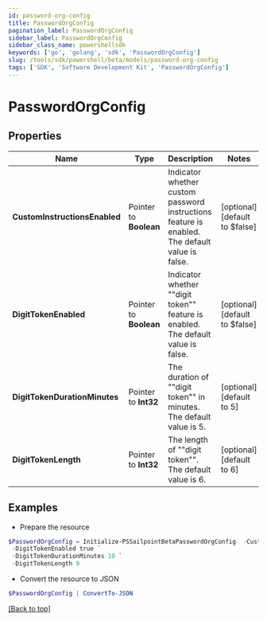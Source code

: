 ```yaml
---
id: password-org-config
title: PasswordOrgConfig
pagination_label: PasswordOrgConfig
sidebar_label: PasswordOrgConfig
sidebar_class_name: powershellsdk
keywords: ['go', 'golang', 'sdk', 'PasswordOrgConfig'] 
slug: /tools/sdk/powershell/beta/models/password-org-config
tags: ['SDK', 'Software Development Kit', 'PasswordOrgConfig']
---
```



# PasswordOrgConfig

## Properties

Name | Type | Description | Notes
------------ | ------------- | ------------- | -------------
**CustomInstructionsEnabled** |  Pointer to **Boolean** | Indicator whether custom password instructions feature is enabled. The default value is false. | [optional] [default to $false]
**DigitTokenEnabled** |  Pointer to **Boolean** | Indicator whether &quot;&quot;digit token&quot;&quot; feature is enabled. The default value is false. | [optional] [default to $false]
**DigitTokenDurationMinutes** |  Pointer to **Int32** | The duration of &quot;&quot;digit token&quot;&quot; in minutes. The default value is 5. | [optional] [default to 5]
**DigitTokenLength** |  Pointer to **Int32** | The length of &quot;&quot;digit token&quot;&quot;. The default value is 6. | [optional] [default to 6]

## Examples

- Prepare the resource
```powershell
$PasswordOrgConfig = Initialize-PSSailpointBetaPasswordOrgConfig  -CustomInstructionsEnabled true `
 -DigitTokenEnabled true `
 -DigitTokenDurationMinutes 10 `
 -DigitTokenLength 9
```

- Convert the resource to JSON
```powershell
$PasswordOrgConfig | ConvertTo-JSON
```


[[Back to top]](#) 

